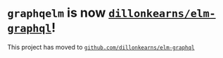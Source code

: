 # `graphqelm` is now [`dillonkearns/elm-graphql`](https://github.com/dillonkearns/elm-graphql)!
This project has moved to [`github.com/dillonkearns/elm-graphql`](https://github.com/dillonkearns/elm-graphql)
